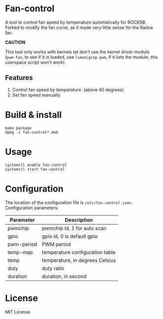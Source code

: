 Fan-control 
==============

A tool to control fan speed by temperature automatically for ROCK5B.
Forked to modify the fan curve, as it made very little sense for the Radxa fan.

**CAUTION**

This tool only works with kernels tat don't use the kernel driver module (`pwm-fan`, to see if it is loaded, use `lsmod|grep pwm`, if it lists the module, this userspace script won't work).

Features
--------------
1. Control fan speed by temperature. (above 40 degrees)
2. Set fan speed manually

Build & install
==============
```shell
make package
dpkg -i fan-control*.deb
```

Usage
==============
```shell
systemctl enable fan-control
systemctl start fan-control
```
  
Configuration
==============

The location of the configuration file is `/etc/fan-control.json`. Configuration parameters:

|Parameter|Description|
|--|--|
|pwmchip|pwmchip id, 1 for auto scan|
|gpio|gpio id, 0 is default gpio |
|pwm-period|PWM period|
|temp-map|temperature configuration table|
|temp|temperature, in degrees Celsius|
|duty|duty ratio|
|duration|duration, in second|


License
===============
MIT License


